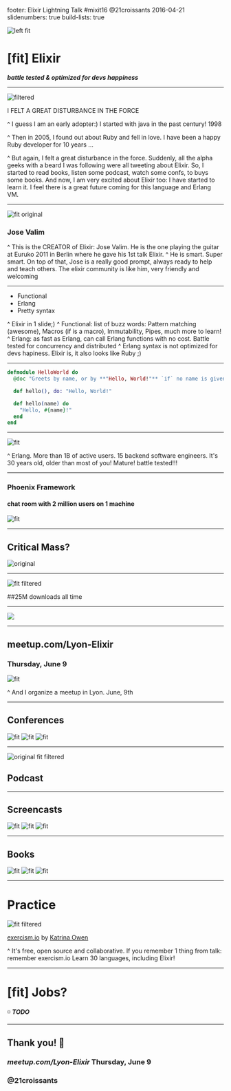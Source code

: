 footer: Elixir Lightning Talk #mixit16 @21croissants 2016-04-21
slidenumbers: true
build-lists: true

![left fit](elixir.png)
# [fit] Elixir

_**battle tested & optimized for devs happiness**_

---
![filtered](force.jpg)

I FELT
A GREAT
DISTURBANCE
IN THE FORCE

^ I guess I am an early adopter:) I started with java in the past century! 1998

^ Then in 2005, I found out about Ruby and fell in love.
I have been a happy Ruby developer for 10 years ...

^ But again, I felt a great disturbance in the force.
Suddenly, all the alpha geeks with a beard I was following were all
tweeting about Elixir. So, I started to read books, listen some podcast,
watch some confs, to buys some books. And now, I am very excited about Elixir too: I have started to learn it.
I feel there is a great future coming for this language and Erlang VM.

---
![fit original](jose_valim.png)
### Jose Valim

^ This is the CREATOR of Elixir: Jose Valim. He is the one playing the guitar at Euruko 2011 in Berlin where he gave his 1st talk Elixir.
^ He is smart. Super smart.
On top of that, Jose is a really good prompt, always ready to help and teach others. The elixir
community is like him, very friendly and welcoming

---
- Functional
- Erlang
- Pretty syntax 

^ Elixir in 1 slide;) 
^ Functional: list of buzz words: Pattern matching (awesome), Macros (if
is a macro), Immutability, Pipes, much more to learn!
^ Erlang: as fast as Erlang, can call Erlang functions with no cost.
Battle tested for concurrency and distributed
^ Erlang syntax is not optimized for devs hapiness. Elixir is, it also
looks like Ruby ;)

---
```elixir
defmodule HelloWorld do
  @doc "Greets by name, or by **"Hello, World!"** `if` no name is given."

  def hello(), do: "Hello, World!"

  def hello(name) do
    "Hello, #{name}!"
  end
end
```

---
![fit](whatsapp.jpg)

^ Erlang. More than 1B of active users. 15 backend software engineers. It's 30
years old, older than most of you! Mature! battle tested!!!

---
### Phoenix Framework
#### chat room with 2 million users on 1 machine
![fit](phoenixframework-logo.png)

---
## Critical Mass?
![original](critical_mass.jpg)

---
![fit filtered](hex.png)

##25M downloads all time 

---
![](meetups.png)

---
## meetup.com/Lyon-Elixir
### Thursday, June 9
![fit](meetup.png)

^ And I organize a meetup in Lyon. June, 9th

---
## Conferences
![fit](conf_empex.png)
![fit](conf_eu.png)
![fit](conf_us.png)

---
![original fit filtered](fountain.png)
## Podcast

---
## Screencasts
![fit](screencast_sips.png)
![fit](screencast_learn_elixir.png)
![fit](screencast_excast.png)

---
## Books
![fit](book_pragprog.png)
![fit](book_in_action.png)
![fit](book_phoenix.png)

---
# Practice
![fit filtered](exercism.png)

[exercism.io](http://exercism.io/) by [Katrina Owen](@kytrinyx)

^ It's free, open source and collaborative. If you remember 1 thing from
talk: remember exercism.io Learn 30 languages, including Elixir!

---
# [fit] Jobs?

:white_medium_small_square: *__TODO__*

---
## Thank you! :bow:
### _**meetup.com/Lyon-Elixir**_ Thursday, June 9
### @21croissants

